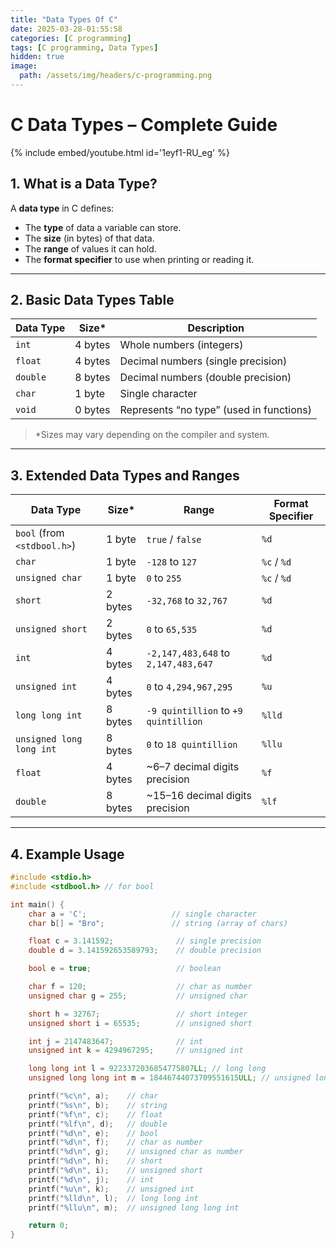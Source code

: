 ```yaml
---
title: "Data Types Of C"
date: 2025-03-28-01:55:58
categories: [C programming]
tags: [C programming, Data Types]
hidden: true
image:
  path: /assets/img/headers/c-programming.png
---
```



# **C Data Types – Complete Guide**

{% include embed/youtube.html id='1eyf1-RU_eg' %}

## **1. What is a Data Type?**

A **data type** in C defines:

* The **type** of data a variable can store.
* The **size** (in bytes) of that data.
* The **range** of values it can hold.
* The **format specifier** to use when printing or reading it.

---

## **2. Basic Data Types Table**

| Data Type | Size\*  | Description                              |
| --------- | ------- | ---------------------------------------- |
| `int`     | 4 bytes | Whole numbers (integers)                 |
| `float`   | 4 bytes | Decimal numbers (single precision)       |
| `double`  | 8 bytes | Decimal numbers (double precision)       |
| `char`    | 1 byte  | Single character                         |
| `void`    | 0 bytes | Represents “no type” (used in functions) |

> \*Sizes may vary depending on the compiler and system.

---

## **3. Extended Data Types and Ranges**

| Data Type                   | Size\*  | Range                                | Format Specifier |
| --------------------------- | ------- | ------------------------------------ | ---------------- |
| `bool` (from `<stdbool.h>`) | 1 byte  | `true` / `false`                     | `%d`             |
| `char`                      | 1 byte  | `-128` to `127`                      | `%c` / `%d`      |
| `unsigned char`             | 1 byte  | `0` to `255`                         | `%c` / `%d`      |
| `short`                     | 2 bytes | `-32,768` to `32,767`                | `%d`             |
| `unsigned short`            | 2 bytes | `0` to `65,535`                      | `%d`             |
| `int`                       | 4 bytes | `-2,147,483,648` to `2,147,483,647`  | `%d`             |
| `unsigned int`              | 4 bytes | `0` to `4,294,967,295`               | `%u`             |
| `long long int`             | 8 bytes | `-9 quintillion` to `+9 quintillion` | `%lld`           |
| `unsigned long long int`    | 8 bytes | `0` to `18 quintillion`              | `%llu`           |
| `float`                     | 4 bytes | \~6–7 decimal digits precision       | `%f`             |
| `double`                    | 8 bytes | \~15–16 decimal digits precision     | `%lf`            |

---

## **4. Example Usage**

```c
#include <stdio.h>
#include <stdbool.h> // for bool

int main() {
    char a = 'C';                   // single character
    char b[] = "Bro";               // string (array of chars)

    float c = 3.141592;              // single precision
    double d = 3.141592653589793;    // double precision

    bool e = true;                   // boolean

    char f = 120;                    // char as number
    unsigned char g = 255;           // unsigned char

    short h = 32767;                 // short integer
    unsigned short i = 65535;        // unsigned short

    int j = 2147483647;              // int
    unsigned int k = 4294967295;     // unsigned int

    long long int l = 9223372036854775807LL; // long long
    unsigned long long int m = 18446744073709551615ULL; // unsigned long long

    printf("%c\n", a);    // char
    printf("%s\n", b);    // string
    printf("%f\n", c);    // float
    printf("%lf\n", d);   // double
    printf("%d\n", e);    // bool
    printf("%d\n", f);    // char as number
    printf("%d\n", g);    // unsigned char as number
    printf("%d\n", h);    // short
    printf("%d\n", i);    // unsigned short
    printf("%d\n", j);    // int
    printf("%u\n", k);    // unsigned int
    printf("%lld\n", l);  // long long int
    printf("%llu\n", m);  // unsigned long long int

    return 0;
}
```
